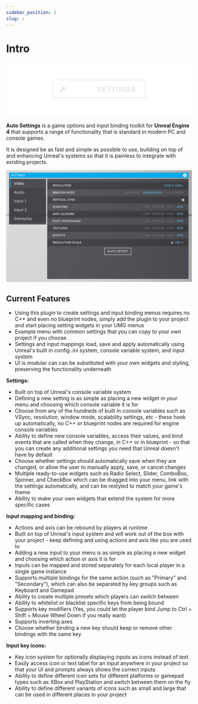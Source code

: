 ```yaml
---
sidebar_position: 1
slug: /
---
```


# Intro

![Title](img/logo_dark.png)

**Auto Settings** is a game options and input binding toolkit for **Unreal Engine 4** that supports a range of functionality that is standard in modern PC and console games.

It is designed be as fast and simple as possible to use, building on top of and enhancing Unreal's systems so that it is painless to integrate with existing projects.

![Image](img/image12.png)

## Current Features

- Using this plugin to create settings and input binding menus requires no C++ and even no blueprint nodes, simply add the plugin to your project and start placing setting widgets in your UMG menus
- Example menu with common settings that you can copy to your own project if you choose
- Settings and input mappings load, save and apply automatically using Unreal's built in config .ini system, console variable system, and input system
- UI is modular can can be substituted with your own widgets and styling, preserving the functionality underneath

**Settings:**

- Built on top of Unreal's console variable system
- Defining a new setting is as simple as placing a new widget in your menu and choosing which console variable it is for
- Choose from any of the hundreds of built in console variables such as VSync, resolution, window mode, scalability settings, etc - these hook up automatically, no C++ or blueprint nodes are required for engine console variables
- Ability to define new console variables, access their values, and bind events that are called when they change, in C++ or in blueprint - so that you can create any additional settings you need that Unreal doesn't have by default
- Choose whether settings should automatically save when they are changed, or allow the user to manually apply, save, or cancel changes
- Multiple ready-to-use widgets such as Radio Select, Slider, ComboBox, Spinner, and CheckBox which can be dragged into your menu, link with the settings automatically, and can be restyled to match your game's theme
- Ability to make your own widgets that extend the system for more specific cases

**Input mapping and binding:**

- Actions and axis can be rebound by players at runtime
- Built on top of Unreal's input system and will work out of the box with your project - keep defining and using actions and axis like you are used to
- Adding a new input to your menu is as simple as placing a new widget and choosing which action or axis it is for
- Inputs can be mapped and stored separately for each local player in a single game instance
- Supports multiple bindings for the same action (such as "Primary" and "Secondary"), which can also be separated by key groups such as Keyboard and Gamepad
- Ability to create multiple presets which players can switch between
- Ability to whitelist or blacklist specific keys from being bound
- Supports key modifiers (Yes, you could let the player bind Jump to Ctrl + Shift + Mouse Wheel Down if you really want)
- Supports inverting axes
- Choose whether binding a new key should keep or remove other bindings with the same key

**Input key icons:**

- Key icon system for optionally displaying inputs as icons instead of text
- Easily access icon or text label for an input anywhere in your project so that your UI and prompts always shows the correct inputs
- Ability to define different icon sets for different platforms or gamepad types such as XBox and PlayStation and switch between them on the fly
- Ability to define different variants of icons such as small and large that can be used in different places in your project
